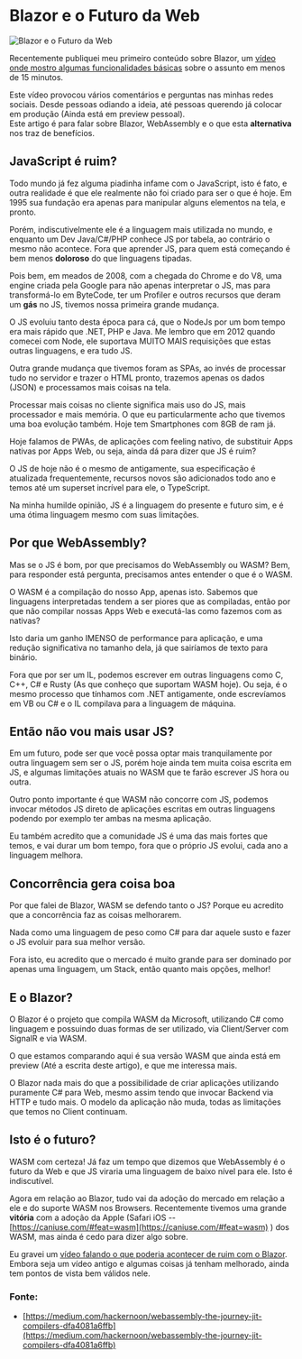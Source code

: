Blazor e o Futuro da Web
========================

![Blazor e o Futuro da Web](https://baltaio.blob.core.windows.net/blog/blazor-e-o-futuro-da-web.jpg)

Recentemente publiquei meu primeiro conteúdo sobre Blazor, um [vídeo onde mostro algumas funcionalidades básicas](https://www.youtube.com/embed/z_22O4eZLnk) sobre o assunto em menos de 15 minutos.

Este vídeo provocou vários comentários e perguntas nas minhas redes sociais. Desde pessoas odiando a ideia, até pessoas querendo já colocar em produção (Ainda está em preview pessoal).  
Este artigo é para falar sobre Blazor, WebAssembly e o que esta **alternativa** nos traz de benefícios.

JavaScript é ruim?
------------------

Todo mundo já fez alguma piadinha infame com o JavaScript, isto é fato, e outra realidade é que ele realmente não foi criado para ser o que é hoje. Em 1995 sua fundação era apenas para manipular alguns elementos na tela, e pronto.  
  
Porém, indiscutivelmente ele é a linguagem mais utilizada no mundo, e enquanto um Dev Java/C#/PHP conhece JS por tabela, ao contrário o mesmo não acontece. Fora que aprender JS, para quem está começando é bem menos **doloroso** do que linguagens tipadas.  
  
Pois bem, em meados de 2008, com a chegada do Chrome e do V8, uma engine criada pela Google para não apenas interpretar o JS, mas para transformá-lo em ByteCode, ter um Profiler e outros recursos que deram um **gás** no JS, tivemos nossa primeira grande mudança.  
  
O JS evoluiu tanto desta época para cá, que o NodeJs por um bom tempo era mais rápido que .NET, PHP e Java. Me lembro que em 2012 quando comecei com Node, ele suportava MUITO MAIS requisições que estas outras linguagens, e era tudo JS.  
  
Outra grande mudança que tivemos foram as SPAs, ao invés de processar tudo no servidor e trazer o HTML pronto, trazemos apenas os dados (JSON) e processamos mais coisas na tela.  
  
Processar mais coisas no cliente significa mais uso do JS, mais processador e mais memória. O que eu particularmente acho que tivemos uma boa evolução também. Hoje tem Smartphones com 8GB de ram já.  
  
Hoje falamos de PWAs, de aplicações com feeling nativo, de substituir Apps nativas por Apps Web, ou seja, ainda dá para dizer que JS é ruim?  
  
O JS de hoje não é o mesmo de antigamente, sua especificação é atualizada frequentemente, recursos novos são adicionados todo ano e temos até um superset incrível para ele, o TypeScript.  
  
Na minha humilde opinião, JS é a linguagem do presente e futuro sim, e é uma ótima linguagem mesmo com suas limitações.  

Por que WebAssembly?
--------------------

Mas se o JS é bom, por que precisamos do WebAssembly ou WASM? Bem, para responder está pergunta, precisamos antes entender o que é o WASM.  
  
O WASM é a compilação do nosso App, apenas isto. Sabemos que linguagens interpretadas tendem a ser piores que as compiladas, então por que não compilar nossas Apps Web e executá-las como fazemos com as nativas?  
  
Isto daria um ganho IMENSO de performance para aplicação, e uma redução significativa no tamanho dela, já que sairíamos de texto para binário.  
  
Fora que por ser um IL, podemos escrever em outras linguagens como C, C++, C# e Rusty (As que conheço que suportam WASM hoje). Ou seja, é o mesmo processo que tínhamos com .NET antigamente, onde escrevíamos em VB ou C# e o IL compilava para a linguagem de máquina.

Então não vou mais usar JS?
---------------------------

Em um futuro, pode ser que você possa optar mais tranquilamente por outra linguagem sem ser o JS, porém hoje ainda tem muita coisa escrita em JS, e algumas limitações atuais no WASM que te farão escrever JS hora ou outra.  
  
Outro ponto importante é que WASM não concorre com JS, podemos invocar métodos JS direto de aplicações escritas em outras linguagens podendo por exemplo ter ambas na mesma aplicação.  
  
Eu também acredito que a comunidade JS é uma das mais fortes que temos, e vai durar um bom tempo, fora que o próprio JS evolui, cada ano a linguagem melhora.

Concorrência gera coisa boa
---------------------------

Por que falei de Blazor, WASM se defendo tanto o JS? Porque eu acredito que a concorrência faz as coisas melhorarem.  
  
Nada como uma linguagem de peso como C# para dar aquele susto e fazer o JS evoluir para sua melhor versão.  
  
Fora isto, eu acredito que o mercado é muito grande para ser dominado por apenas uma linguagem, um Stack, então quanto mais opções, melhor!

E o Blazor?
-----------

O Blazor é o projeto que compila WASM da Microsoft, utilizando C# como linguagem e possuindo duas formas de ser utilizado, via Client/Server com SignalR e via WASM.  
  
O que estamos comparando aqui é sua versão WASM que ainda está em preview (Até a escrita deste artigo), e que me interessa mais.  
  
O Blazor nada mais do que a possibilidade de criar aplicações utilizando puramente C# para Web, mesmo assim tendo que invocar Backend via HTTP e tudo mais. O modelo da aplicação não muda, todas as limitações que temos no Client continuam.

Isto é o futuro?
----------------

WASM com certeza! Já faz um tempo que dizemos que WebAssembly é o futuro da Web e que JS viraria uma linguagem de baixo nível para ele. Isto é indiscutível.  
  
Agora em relação ao Blazor, tudo vai da adoção do mercado em relação a ele e do suporte WASM nos Browsers. Recentemente tivemos uma grande **vitória** com a adoção da Apple (Safari iOS -- [https://caniuse.com/#feat=wasm](https://caniuse.com/#feat=wasm) ) dos WASM, mas ainda é cedo para dizer algo sobre.  
  
Eu gravei um [vídeo falando o que poderia acontecer de ruim com o Blazor](https://www.youtube.com/embed/Fv9vS3QsbRE). Embora seja um vídeo antigo e algumas coisas já tenham melhorado, ainda tem pontos de vista bem válidos nele.

### Fonte:

*   [https://medium.com/hackernoon/webassembly-the-journey-jit-compilers-dfa4081a6ffb](https://medium.com/hackernoon/webassembly-the-journey-jit-compilers-dfa4081a6ffb)